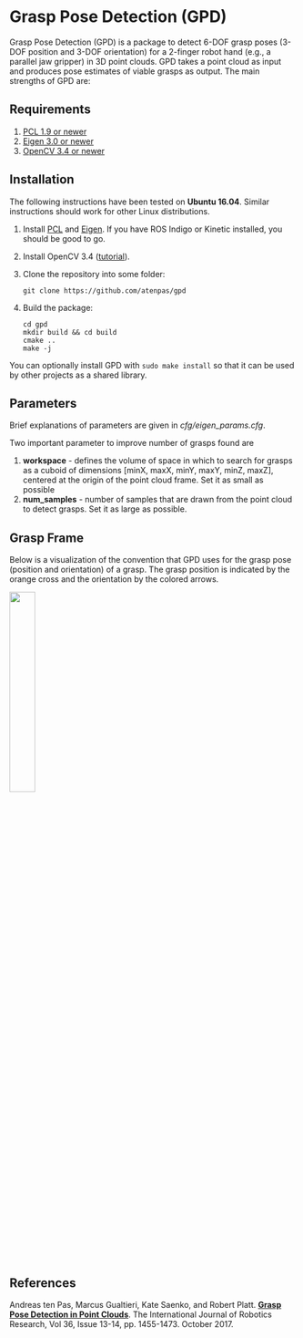 # Grasp Pose Detection (GPD)

Grasp Pose Detection (GPD) is a package to detect 6-DOF grasp poses (3-DOF
position and 3-DOF orientation) for a 2-finger robot hand (e.g., a parallel
jaw gripper) in 3D point clouds. GPD takes a point cloud as input and produces
pose estimates of viable grasps as output. The main strengths of GPD are:

## Requirements

1. [PCL 1.9 or newer](http://pointclouds.org/)
2. [Eigen 3.0 or newer](https://eigen.tuxfamily.org)
3. [OpenCV 3.4 or newer](https://opencv.org)


## Installation

The following instructions have been tested on **Ubuntu 16.04**. Similar
instructions should work for other Linux distributions.

1. Install [PCL](http://pointclouds.org/) and
[Eigen](https://eigen.tuxfamily.org). If you have ROS Indigo or Kinetic
installed, you should be good to go.

2. Install OpenCV 3.4 ([tutorial](https://www.python36.com/how-to-install-opencv340-on-ubuntu1604/)).

3. Clone the repository into some folder:

   ```
   git clone https://github.com/atenpas/gpd
   ```

4. Build the package:

   ```
   cd gpd
   mkdir build && cd build
   cmake ..
   make -j
   ```

You can optionally install GPD with `sudo make install` so that it can be used by other projects as a shared library.

## Parameters

Brief explanations of parameters are given in *cfg/eigen_params.cfg*.

Two important parameter to improve number of grasps found are 
1. **workspace** - defines the volume of space in which to search for grasps as a cuboid of dimensions [minX, maxX, minY, maxY, minZ, maxZ], centered at the origin of the point cloud frame. Set it as small as possible
2. **num_samples** - number of samples that are drawn from the point cloud to
detect grasps. Set it as large as possible.

## Grasp Frame

Below is a visualization of the convention that GPD uses for the grasp pose (position and orientation) of a grasp. The grasp position is indicated by the orange cross and the orientation by the colored arrows.

<img src="readme/hand_frame.png" alt="" width="30%" border="0" />

## References

Andreas ten Pas, Marcus Gualtieri, Kate Saenko, and Robert Platt. [**Grasp
Pose Detection in Point Clouds**](http://arxiv.org/abs/1706.09911). The
International Journal of Robotics Research, Vol 36, Issue 13-14, pp. 1455-1473.
October 2017.
